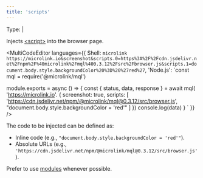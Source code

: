 ```yaml
---
title: 'scripts'
--- 
```


Type: <TypeContainer><Type children='<string>'/> | <Type children='<string[]>'/></TypeContainer>

Injects [&lt;script&gt;](https://developer.mozilla.org/en-US/docs/Web/HTML/Element/script) into the browser page.

<MultiCodeEditor languages={{
  Shell: `microlink https://microlink.io&screenshot&scripts.0=https%3A%2F%2Fcdn.jsdelivr.net%2Fnpm%2F%40microlink%2Fmql%400.3.12%2Fsrc%2Fbrowser.js&scripts.1=document.body.style.backgroundColor%20%3D%20%27red%27`,
  'Node.js': `const mql = require('@microlink/mql')
 
module.exports = async () => {
  const { status, data, response } = await mql(
    'https://microlink.io'. { 
      screenshot: true,
      scripts: [
        'https://cdn.jsdelivr.net/npm/@microlink/mql@0.3.12/src/browser.js', 
        "document.body.style.backgroundColor = 'red'"
      ]
  })
  console.log(data)
}
  `
  }} 
/>

The code to be injected can be defined as:

- Inline code (e.g., `"document.body.style.backgroundColor = 'red'"`).
- Absolute URLs (e.g., `'https://cdn.jsdelivr.net/npm/@microlink/mql@0.3.12/src/browser.js'`).

Prefer to use [modules](/docs/api/parameters/modules) whenever possible.
